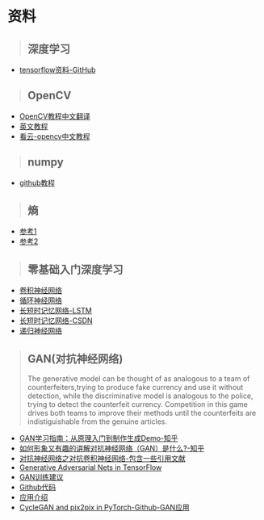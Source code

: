 # 资料
>## 深度学习
-  [tensorflow资料-GitHub](https://github.com/MachineLP/Tensorflow-)

>## OpenCV
- [OpenCV教程中文翻译](https://www.cnblogs.com/Undo-self-blog/p/8423851.html)
- [英文教程](https://docs.opencv.org/3.2.0/d6/d00/tutorial_py_root.html)
- [看云-opencv中文教程](https://www.kancloud.cn/aollo/aolloopencv/269602)

>## numpy
- [github教程](http://cs231n.github.io/python-numpy-tutorial/)

>## 熵
- [参考1](https://blog.csdn.net/tsyccnh/article/details/79163834)
- [参考2](https://blog.csdn.net/rtygbwwwerr/article/details/50778098)

>## 零基础入门深度学习
- [卷积神经网络](https://www.zybuluo.com/hanbingtao/note/485480)
- [循环神经网络](https://zybuluo.com/hanbingtao/note/541458)
- [长短时记忆网络-LSTM](https://zybuluo.com/hanbingtao/note/581764)
- [长短时记忆网络-CSDN](https://blog.csdn.net/wjc1182511338/article/details/79285503)
- [递归神经网络](https://zybuluo.com/hanbingtao/note/626300)

>## GAN(对抗神经网络)
> The generative model can be thought of as analogous to a team of counterfeiters,trying to produce fake currency and use it without detection, while the discriminative model is analogous to the police, trying to detect the counterfeit currency. Competition in this game drives both teams to improve their methods until the counterfeits are indistiguishable from the genuine articles.
>
- [GAN学习指南：从原理入门到制作生成Demo-知乎](https://zhuanlan.zhihu.com/p/24767059)
- [如何形象又有趣的讲解对抗神经网络（GAN）是什么?-知乎](https://www.zhihu.com/question/63493495)
- [对抗神经网络之对抗卷积神经网络-包含一些引用文献](https://blog.csdn.net/u013139259/article/details/53590536)
- [Generative Adversarial Nets in TensorFlow](https://wiseodd.github.io/techblog/2016/09/17/gan-tensorflow/)
- [GAN训练建议](https://github.com/soumith/ganhacks)
- [Github代码](https://github.com/zhangqianhui/Conditional-GAN)
- [应用介绍](http://ml4a.github.io/guides/Pix2Pix/)
- [CycleGAN and pix2pix in PyTorch-Github-GAN应用](https://github.com/junyanz/pytorch-CycleGAN-and-pix2pix)

